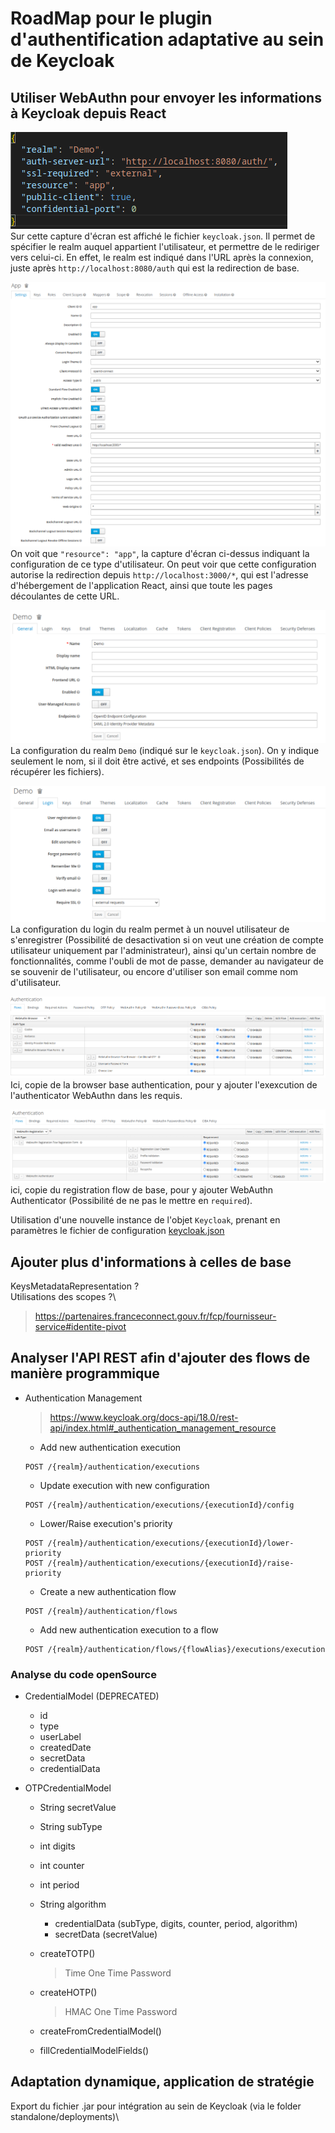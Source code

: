 # RoadMap pour le plugin d'authentification adaptative au sein de Keycloak

## Utiliser WebAuthn pour envoyer les informations à Keycloak depuis React

![keycloak](_resources/keycloak.png)\
Sur cette capture d'écran est affiché le fichier `keycloak.json`. Il permet de spécifier le realm auquel appartient l'utilisateur, et permettre de le rediriger vers celui-ci. En effet, le realm est indiqué dans l'URL après la connexion, juste après `http://localhost:8080/auth` qui est la redirection de base.

![clientConfig](_resources/clientConfig.png)\
On voit que `"resource": "app"`, la capture d'écran ci-dessus indiquant la configuration de ce type d'utilisateur. On peut voir que cette configuration autorise la redirection depuis `http://localhost:3000/*`, qui est l'adresse d'hébergement de l'application React, ainsi que toute les pages découlantes de cette URL.

![](_resources/realmConfigGen.png)\
La configuration du realm `Demo` (indiqué sur le `keycloak.json`). On y indique seulement le nom, si il doit être activé, et ses endpoints (Possibilités de récupérer les fichiers).

![](_resources/realmConfigLog.png)\
La configuration du login du realm permet à un nouvel utilisateur de s'enregistrer (Possibilité de desactivation si on veut une création de compte utilisateur uniquement par l'administrateur), ainsi qu'un certain nombre de fonctionnalités, comme l'oubli de mot de passe, demander au navigateur de se souvenir de l'utilisateur, ou encore d'utiliser son email comme nom d'utilisateur.

![](_resources/authConfigBrowserFlow.png)\
Ici, copie de la browser base authentication, pour y ajouter l'exexcution de l'authenticator WebAuthn dans les requis.

![](_resources/authConfigRegistrationFlow.png)\
ici, copie du registration flow de base, pour y ajouter WebAuthn Authenticator (Possibilité de ne pas le mettre en `required`).

Utilisation d'une nouvelle instance de l'objet `Keycloak`, prenant en paramètres le fichier de configuration [keycloak.json](#utiliser-webauthn-pour-envoyer-les-informations-à-keycloak-depuis-react)

## Ajouter plus d'informations à celles de base

KeysMetadataRepresentation ?\
Utilisations des scopes ?\

> https://partenaires.franceconnect.gouv.fr/fcp/fournisseur-service#identite-pivot

## Analyser l'API REST afin d'ajouter des flows de manière programmique

- Authentication Management

  > https://www.keycloak.org/docs-api/18.0/rest-api/index.html#_authentication_management_resource

  - Add new authentication execution

  ```
  POST /{realm}/authentication/executions
  ```

  - Update execution with new configuration

  ```
  POST /{realm}/authentication/executions/{executionId}/config
  ```

  - Lower/Raise execution's priority

  ```
  POST /{realm}/authentication/executions/{executionId}/lower-priority
  POST /{realm}/authentication/executions/{executionId}/raise-priority
  ```

  - Create a new authentication flow

  ```
  POST /{realm}/authentication/flows
  ```

  - Add new authentication execution to a flow

  ```
  POST /{realm}/authentication/flows/{flowAlias}/executions/execution
  ```

### Analyse du code openSource

- CredentialModel (DEPRECATED)

  - id
  - type
  - userLabel
  - createdDate
  - secretData
  - credentialData

- OTPCredentialModel

  - String secretValue
  - String subType
  - int digits
  - int counter
  - int period
  - String algorithm

    - credentialData (subType, digits, counter, period, algorithm)
    - secretData (secretValue)

  - createTOTP()
    > Time One Time Password
  - createHOTP()
    > HMAC One Time Password
  - createFromCredentialModel()
  - fillCredentialModelFields()

## Adaptation dynamique, application de stratégie

Export du fichier .jar pour intégration au sein de Keycloak (via le folder standalone/deployments)\
